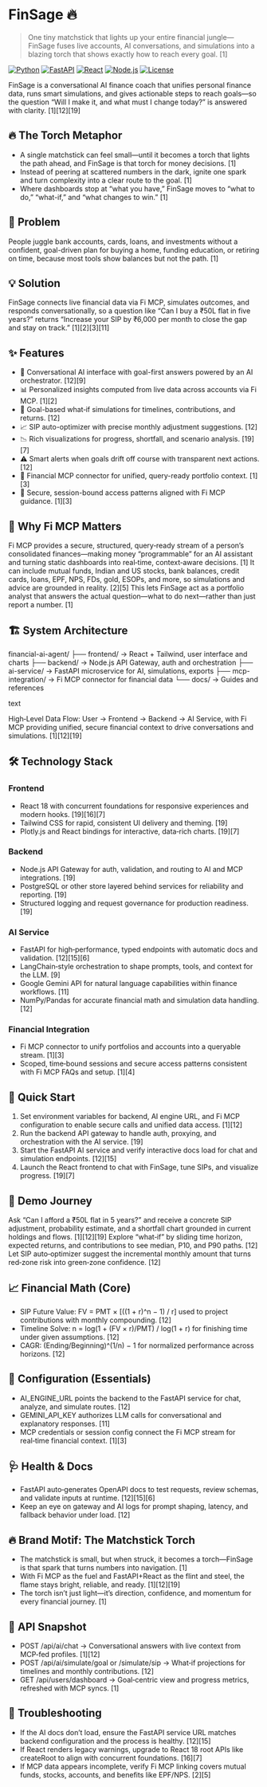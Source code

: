 # FinSage 🔥

> One tiny matchstick that lights up your entire financial jungle—FinSage fuses live accounts, AI conversations, and simulations into a blazing torch that shows exactly how to reach every goal. [1]

[![Python](https://img.shields.io/badge/Python-3.10+-blue.svg)](https://python.org)
[![FastAPI](https://img.shields.io/badge/FastAPI-Latest-green.svg)](https://fastapi.tiangolo.com)
[![React](https://img.shields.io/badge/React-18+-blue.svg)](https://reactjs.org)
[![Node.js](https://img.shields.io/badge/Node.js-18+-green.svg)](https://nodejs.org)
[![License](https://img.shields.io/badge/License-MIT-yellow.svg)](LICENSE)

FinSage is a conversational AI finance coach that unifies personal finance data, runs smart simulations, and gives actionable steps to reach goals—so the question “Will I make it, and what must I change today?” is answered with clarity. [1][12][19]

## 🔥 The Torch Metaphor

- A single matchstick can feel small—until it becomes a torch that lights the path ahead, and FinSage is that torch for money decisions. [1]
- Instead of peering at scattered numbers in the dark, ignite one spark and turn complexity into a clear route to the goal. [1]
- Where dashboards stop at “what you have,” FinSage moves to “what to do,” “what-if,” and “what changes to win.” [1]

## 🎯 Problem

People juggle bank accounts, cards, loans, and investments without a confident, goal-driven plan for buying a home, funding education, or retiring on time, because most tools show balances but not the path. [1]

## 💡 Solution

FinSage connects live financial data via Fi MCP, simulates outcomes, and responds conversationally, so a question like “Can I buy a ₹50L flat in five years?” returns “Increase your SIP by ₹6,000 per month to close the gap and stay on track.” [1][2][3][11]

## ✨ Features

- 🤖 Conversational AI interface with goal-first answers powered by an AI orchestrator. [12][9]
- 📊 Personalized insights computed from live data across accounts via Fi MCP. [1][2]
- 🎯 Goal-based what‑if simulations for timelines, contributions, and returns. [12]
- 📈 SIP auto-optimizer with precise monthly adjustment suggestions. [12]
- 📉 Rich visualizations for progress, shortfall, and scenario analysis. [19][7]
- ⚠️ Smart alerts when goals drift off course with transparent next actions. [12]
- 🔌 Financial MCP connector for unified, query-ready portfolio context. [1][3]
- 🔐 Secure, session-bound access patterns aligned with Fi MCP guidance. [1][3]

## 🧠 Why Fi MCP Matters

Fi MCP provides a secure, structured, query‑ready stream of a person’s consolidated finances—making money “programmable” for an AI assistant and turning static dashboards into real‑time, context‑aware decisions. [1]
It can include mutual funds, Indian and US stocks, bank balances, credit cards, loans, EPF, NPS, FDs, gold, ESOPs, and more, so simulations and advice are grounded in reality. [2][5]
This lets FinSage act as a portfolio analyst that answers the actual question—what to do next—rather than just report a number. [1]

## 🏗️ System Architecture

financial-ai-agent/
├── frontend/ → React + Tailwind, user interface and charts
├── backend/ → Node.js API Gateway, auth and orchestration
├── ai-service/ → FastAPI microservice for AI, simulations, exports
├── mcp-integration/ → Fi MCP connector for financial data
└── docs/ → Guides and references

text

High‑Level Data Flow: User → Frontend → Backend → AI Service, with Fi MCP providing unified, secure financial context to drive conversations and simulations. [1][12][19]

## 🛠️ Technology Stack

### Frontend
- React 18 with concurrent foundations for responsive experiences and modern hooks. [19][16][7]
- Tailwind CSS for rapid, consistent UI delivery and theming. [19]
- Plotly.js and React bindings for interactive, data‑rich charts. [19][7]

### Backend
- Node.js API Gateway for auth, validation, and routing to AI and MCP integrations. [19]
- PostgreSQL or other store layered behind services for reliability and reporting. [19]
- Structured logging and request governance for production readiness. [19]

### AI Service
- FastAPI for high‑performance, typed endpoints with automatic docs and validation. [12][15][6]
- LangChain‑style orchestration to shape prompts, tools, and context for the LLM. [9]
- Google Gemini API for natural language capabilities within finance workflows. [11]
- NumPy/Pandas for accurate financial math and simulation data handling. [12]

### Financial Integration
- Fi MCP connector to unify portfolios and accounts into a queryable stream. [1][3]
- Scoped, time‑bound sessions and secure access patterns consistent with Fi MCP FAQs and setup. [1][4]

## 🚀 Quick Start

1) Set environment variables for backend, AI engine URL, and Fi MCP configuration to enable secure calls and unified data access. [1][12]
2) Run the backend API gateway to handle auth, proxying, and orchestration with the AI service. [19]
3) Start the FastAPI AI service and verify interactive docs load for chat and simulation endpoints. [12][15]
4) Launch the React frontend to chat with FinSage, tune SIPs, and visualize progress. [19][7]

## 🧪 Demo Journey

Ask “Can I afford a ₹50L flat in 5 years?” and receive a concrete SIP adjustment, probability estimate, and a shortfall chart grounded in current holdings and flows. [1][12][19]
Explore “what‑if” by sliding time horizon, expected returns, and contributions to see median, P10, and P90 paths. [12]
Let SIP auto‑optimizer suggest the incremental monthly amount that turns red‑zone risk into green‑zone confidence. [12]

## 📈 Financial Math (Core)

- SIP Future Value: FV = PMT × [((1 + r)^n − 1) / r] used to project contributions with monthly compounding. [12]
- Timeline Solve: n = log(1 + (FV × r)/PMT) / log(1 + r) for finishing time under given assumptions. [12]
- CAGR: (Ending/Beginning)^(1/n) − 1 for normalized performance across horizons. [12]

## 🔧 Configuration (Essentials)

- AI_ENGINE_URL points the backend to the FastAPI service for chat, analyze, and simulate routes. [12]
- GEMINI_API_KEY authorizes LLM calls for conversational and explanatory responses. [11]
- MCP credentials or session config connect the Fi MCP stream for real‑time financial context. [1][3]

## 🩺 Health & Docs

- FastAPI auto‑generates OpenAPI docs to test requests, review schemas, and validate inputs at runtime. [12][15][6]
- Keep an eye on gateway and AI logs for prompt shaping, latency, and fallback behavior under load. [12]

## 🔥 Brand Motif: The Matchstick Torch

- The matchstick is small, but when struck, it becomes a torch—FinSage is that spark that turns numbers into navigation. [1]
- With Fi MCP as the fuel and FastAPI+React as the flint and steel, the flame stays bright, reliable, and ready. [1][12][19]
- The torch isn’t just light—it’s direction, confidence, and momentum for every financial journey. [1]

## 📝 API Snapshot

- POST /api/ai/chat → Conversational answers with live context from MCP‑fed profiles. [1][12]
- POST /api/ai/simulate/goal or /simulate/sip → What‑if projections for timelines and monthly contributions. [12]
- GET /api/users/dashboard → Goal‑centric view and progress metrics, refreshed with MCP syncs. [1]

## 🚨 Troubleshooting

- If the AI docs don’t load, ensure the FastAPI service URL matches backend configuration and the process is healthy. [12][15]
- If React renders legacy warnings, upgrade to React 18 root APIs like createRoot to align with concurrent foundations. [16][7]
- If MCP data appears incomplete, verify Fi MCP linking covers mutual funds, stocks, accounts, and benefits like EPF/NPS. [2][5]
